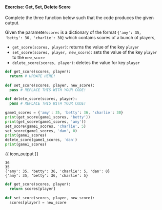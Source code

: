 #### Exercise: Get, Set, Delete Score

Complete the three function below such that the code produces the given output.

Given the parameter`scores` is a dictionary of the format `{'amy': 35, 'betty': 36, 'charlie': 30}` which contains scores of a bunch of players,
* `get_score(scores, player)`: returns the value of the key `player`
* `set_score(scores, player, new_score)`: sets the value of the key `player` to the `new_score`
* `delete_score(scores, player)`: deletes the value for key `player`

```python
def get_score(scores, player):
  return # UPDATE HERE!
    
def set_score(scores, player, new_score):
  pass # REPLACE THIS WITH YOUR CODE!
  
def delete_score(scores, player):
  pass # REPLACE THIS WITH YOUR CODE!
  
game1_scores = {'amy': 35, 'betty': 36, 'charlie': 30}
print(get_score(game1_scores, 'betty'))
print(get_score(game1_scores, 'amy'))
set_score(game1_scores, 'charlie', 5)
set_score(game1_scores, 'dan', 0)
print(game1_scores)
delete_score(game1_scores, 'dan')
print(game1_scores)
```
{{ icon_output }}
```
36
35
{'amy': 35, 'betty': 36, 'charlie': 5, 'dan': 0}
{'amy': 35, 'betty': 36, 'charlie': 5}
```

<panel type="seamless" header="%%:bulb: Partial solution%%">

```python
def get_score(scores, player):
  return scores[player]
    
def set_score(scores, player, new_score):
  scores[player] = new_score
```

</panel>